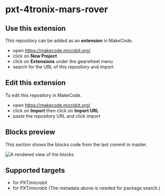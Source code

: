 # pxt-4tronix-mars-rover



## Use this extension

This repository can be added as an **extension** in MakeCode.

* open https://makecode.microbit.org/
* click on **New Project**
* click on **Extensions** under the gearwheel menu
* search for the URL of this repository and import

## Edit this extension

To edit this repository in MakeCode.

* open https://makecode.microbit.org/
* click on **Import** then click on **Import URL**
* paste the repository URL and click import

## Blocks preview

This section shows the blocks code from the last commit in master.

![A rendered view of the blocks](https://raw.github.com/heeed/pxt-4tronix-mars-rover/blob/master/.makecode/blocks.png)

## Supported targets

* for PXT/microbit
* for PXT/microbit
(The metadata above is needed for package search.)

